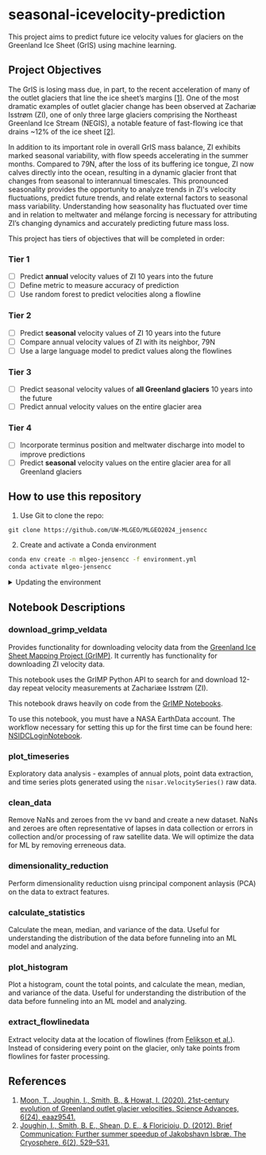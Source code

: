 # seasonal-icevelocity-prediction

This project aims to predict future ice velocity values for glaciers on the Greenland Ice Sheet (GrIS) using machine learning.

## Project Objectives

The GrIS is losing mass due, in part, to the recent acceleration of many of the outlet glaciers that line the ice sheet’s margins [[1]](https://doi.org/10.1038/s43247-020-0001-2). One of the most dramatic examples of outlet glacier change has been observed at Zachariæ Isstrøm (ZI), one of only three large glaciers comprising the Northeast Greenland Ice Stream (NEGIS), a notable feature of fast-flowing ice that drains ~12% of the ice sheet [[2]](https://doi.org/10.1029/2012GL051634).

In addition to its important role in overall GrIS mass balance, ZI exhibits marked seasonal variability, with flow speeds accelerating in the summer months. Compared to 79N, after the loss of its buffering ice tongue, ZI now calves directly into the ocean, resulting in a dynamic glacier front that changes from seasonal to interannual timescales. This pronounced seasonality provides the opportunity to analyze trends in ZI's velocity fluctuations, predict future trends, and relate external factors to seasonal mass variability. Understanding how seasonality has fluctuated over time and in relation to meltwater and mélange forcing is necessary for attributing ZI’s changing dynamics and accurately predicting future mass loss.

This project has tiers of objectives that will be completed in order:

### Tier 1

- [ ] Predict **annual** velocity values of ZI 10 years into the future
- [ ] Define metric to measure accuracy of prediction
- [ ] Use random forest to predict velocities along a flowline

### Tier 2

- [ ] Predict **seasonal** velocity values of ZI 10 years into the future
- [ ] Compare annual velocity values of ZI with its neighbor, 79N
- [ ] Use a large language model to predict values along the flowlines

### Tier 3

- [ ] Predict seasonal velocity values of **all Greenland glaciers** 10 years into the future
- [ ] Predict annual velocity values on the entire glacier area

### Tier 4

- [ ] Incorporate terminus position and meltwater discharge into model to improve predictions
- [ ] Predict **seasonal** velocity values on the entire glacier area for all Greenland glaciers

## How to use this repository

1. Use Git to clone the repo:

`git clone https://github.com/UW-MLGEO/MLGEO2024_jensencc`

2. Create and activate a Conda environment

```bash
conda env create -n mlgeo-jensencc -f environment.yml
conda activate mlgeo-jensencc
```

<details>
    <summary>Updating the environment</summary>
To update the environment:

```bash
conda env update -f environment.yml --prune
```

The prune option will uninstall any dependencies that were removed from `environment.yml`.
</details>

## Notebook Descriptions

### download_grimp_veldata

Provides functionality for downloading velocity data from the [Greenland Ice Sheet Mapping Project (GrIMP)](https://nsidc.org/grimp). It currently has functionality for downloading ZI velocity data.

This notebook uses the GrIMP Python API to search for and download 12-day repeat velocity measurements at Zachariæe Isstrøm (ZI).

This notebook draws heavily on code from the [GrIMP Notebooks](https://github.com/fastice/GrIMPNotebooks).

To use this notebook, you must have a NASA EarthData account. The workflow necessary for setting this up for the first time can be found here: [NSIDCLoginNotebook](https://github.com/fastice/GrIMPNotebooks/blob/master/NSIDCLoginNotebook.ipynb).

### plot_timeseries

Exploratory data analysis - examples of annual plots, point data extraction, and time series plots generated using the `nisar.VelocitySeries()` raw data. 

### clean_data

Remove NaNs and zeroes from the vv band and create a new dataset. NaNs and zeroes are often representative of lapses in data collection or errors in collection and/or processing of raw satellite data. We will optimize the data for ML by removing erreneous data.

### dimensionality_reduction

Perform dimensionality reduction uisng principal component anlaysis (PCA) on the data to extract features.

### calculate_statistics

Calculate the mean, median, and variance of the data. Useful for understanding the distribution of the data before funneling into an ML model and analyzing.

### plot_histogram

Plot a histogram, count the total points, and calculate the mean, median, and variance of the data. Useful for understanding the distribution of the data before funneling into an ML model and analyzing.

### extract_flowlinedata

Extract velocity data at the location of flowlines (from [Felikson et al.](https://doi.org/10.1029/2020GL090112)). Instead of considering every point on the glacier, only take points from flowlines for faster processing.

## References

1. [Moon, T., Joughin, I., Smith, B., & Howat, I. (2020). 21st-century evolution of Greenland outlet glacier velocities. Science Advances, 6(24), eaaz9541.](https://doi.org/10.1126/sciadv.aaz9541)
2. [Joughin, I., Smith, B. E., Shean, D. E., & Floricioiu, D. (2012). Brief Communication: Further summer speedup of Jakobshavn Isbræ. The Cryosphere, 6(2), 529–531.](https://doi.org/10.1029/2012GL051634)